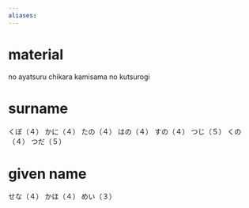 ```yaml
---
aliases:
---
```

# material
no ayatsuru chikara
kamisama no kutsurogi
# surname
くぼ（４）
かに（４）
たの（４）
はの（４）
すの（４）
つじ（５）
くの（４）
つだ（５）

# given name
せな（４）
かほ（４）
めい（３）
